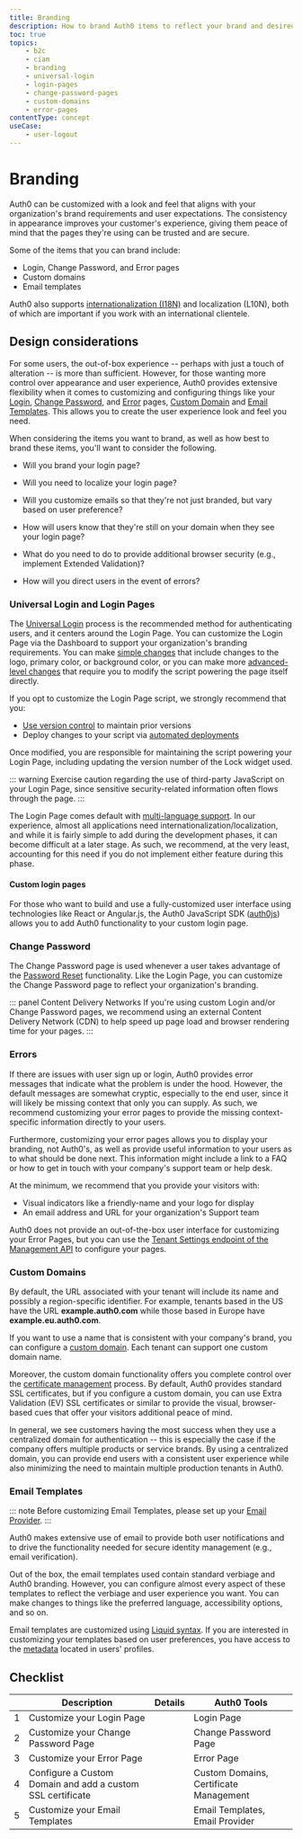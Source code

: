 ```yaml
---
title: Branding
description: How to brand Auth0 items to reflect your brand and desired user experience
toc: true
topics:
    - b2c
    - ciam
    - branding
    - universal-login
    - login-pages
    - change-password-pages
    - custom-domains
    - error-pages
contentType: concept
useCase:
    - user-logout
---
```

# Branding

Auth0 can be customized with a look and feel that aligns with your organization's brand requirements and user expectations. The consistency in appearance improves your customer's experience, giving them peace of mind that the pages they're using can be trusted and are secure.

Some of the items that you can brand include:

* Login, Change Password, and Error pages
* Custom domains
* Email templates

Auth0 also supports [internationalization (I18N)](/i18n) and localization (L10N), both of which are important if you work with an international clientele.

## Design considerations

For some users, the out-of-box experience -- perhaps with just a touch of alteration -- is more than sufficient. However, for those wanting more control over appearance and user experience, Auth0 provides extensive flexibility when it comes to customizing and configuring things like your [Login](#universal-login), [Change Password](#change-password), and [Error](#errors) pages, [Custom Domain](#custom-domain) and [Email Templates](#email-templates). This allows you to create the user experience look and feel you need.

When considering the items you want to brand, as well as how best to brand these items, you'll want to consider the following.

* Will you brand your login page?

* Will you need to localize your login page?

* Will you customize emails so that they're not just branded, but vary based on user preference?

* How will users know that they're still on your domain when they see your login page?

* What do you need to do to provide additional browser security (e.g., implement Extended Validation)?

* How will you direct users in the event of errors?

### Universal Login and Login Pages

The [Universal Login](/universal-login) process is the recommended method for authenticating users, and it centers around the Login Page. You can customize the Login Page via the Dashboard to support your organization's branding requirements. You can make [simple changes](/universal-login#simple-customization) that include changes to the logo, primary color, or background color, or you can make more [advanced-level changes](/universal-login#advanced-customization) that require you to modify the script powering the page itself directly.

If you opt to customize the Login Page script, we strongly recommend that you:

* [Use version control](/universal-login/version-control) to maintain prior versions
* Deploy changes to your script via [automated deployments](#)

Once modified, you are responsible for maintaining the script powering your Login Page, including updating the version number of the Lock widget used.

::: warning
Exercise caution regarding the use of third-party JavaScript on your Login Page, since sensitive security-related information often flows through the page.
:::

The Login Page comes default with [multi-language support](/libraries/lock/v11/i18n). In our experience, almost all applications need internationalization/localization, and while it is fairly simple to add during the development phases, it can become difficult at a later stage. As such, we recommend, at the very least, accounting for this need if you do not implement either feature during this phase.

#### Custom login pages

For those who want to build and use a fully-customized user interface using technologies like React or Angular.js, the Auth0 JavaScript SDK ([auth0js](/libraries/auth0js)) allows you to add Auth0 functionality to your custom login page.

### Change Password

The Change Password page is used whenever a user takes advantage of the [Password Reset](#) functionality. Like the Login Page, you can customize the Change Password page to reflect your organization's branding. 

::: panel Content Delivery Networks
If you're using custom Login and/or Change Password pages, we recommend using an external Content Delivery Network (CDN) to help speed up page load and browser rendering time for your pages.
:::

### Errors

If there are issues with user sign up or login, Auth0 provides error messages that indicate what the problem is under the hood. However, the default messages are somewhat cryptic, especially to the end user, since it will likely be missing context that only you can supply. As such, we recommend customizing your error pages to provide the missing context-specific information directly to your users.

Furthermore, customizing your error pages allows you to display your branding, not Auth0's, as well as provide useful information to your users as to what should be done next. This information might include a link to a FAQ or how to get in touch with your company's support team or help desk.

At the minimum, we recommend that you provide your visitors with:

* Visual indicators like a friendly-name and your logo for display
* An email address and URL for your organization's Support team

Auth0 does not provide an out-of-the-box user interface for customizing your Error Pages, but you can use the [Tenant Settings endpoint of the Management API](/api/management/v2#!/Tenants/patch_settings) to configure your pages.


### Custom Domains

By default, the URL associated with your tenant will include its name and possibly a region-specific identifier. For example, tenants based in the US have the URL **example.auth0.com** while those based in Europe have **example.eu.auth0.com**.

If you want to use a name that is consistent with your company's brand, you can configure a [custom domain](/custom-domains). Each tenant can support one custom domain name.

Moreover, the custom domain functionality offers you complete control over the [certificate management](/custom-domains#certificate-management) process. By default, Auth0 provides standard SSL certificates, but if you configure a custom domain, you can use Extra Validation (EV) SSL certificates or similar to provide the visual, browser-based cues that offer your visitors additional peace of mind.

In general, we see customers having the most success when they use a centralized domain for authentication -- this is especially the case if the company offers multiple products or service brands. By using a centralized domain, you can provide end users with a consistent user experience while also minimizing the need to maintain multiple production tenants in Auth0.

### Email Templates

::: note
Before customizing Email Templates, please set up your [Email Provider](#).
:::

Auth0 makes extensive use of email to provide both user notifications and to drive the functionality needed for secure identity management (e.g., email verification).

Out of the box, the email templates used contain standard verbiage and Auth0 branding. However, you can configure almost every aspect of these templates to reflect the verbiage and user experience you want. You can make changes to things like the preferred language, accessibility options, and so on.

Email templates are customized using [Liquid syntax](/email/liquid-syntax). If you are interested in customizing your templates based on user preferences, you have access to the [metadata](#) located in users' profiles. 

## Checklist

| | Description | Details | Auth0 Tools |
| - | - | - | - |
| 1 | Customize your Login Page |  | Login Page |
| 2 | Customize your Change Password Page |  | Change Password Page |
| 3 | Customize your Error Page |  | Error Page |
| 4 | Configure a Custom Domain and add a custom SSL certificate | | Custom Domains, Certificate Management |
| 5 | Customize your Email Templates |  | Email Templates, Email Provider |
